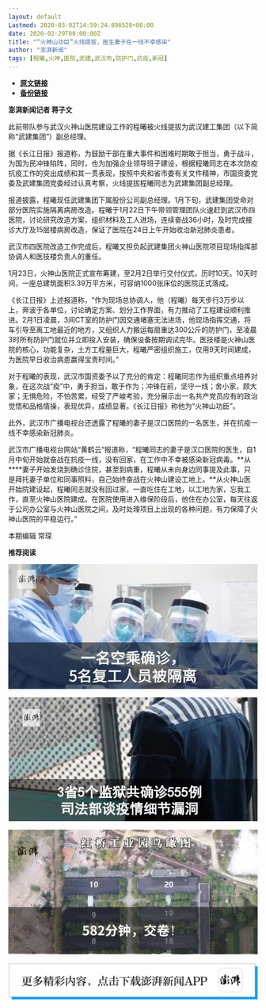 ```yaml
---
layout: default
Lastmod: 2020-03-02T14:59:24.896528+00:00
date: 2020-02-29T00:00:00Z
title: "“火神山功臣”火线提拔，医生妻子在一线不幸感染"
author: "澎湃新闻"
tags: [程曦,火神,医院,武建,武汉市,防护门,抗疫,新冠]
---
```


* [**原文链接**](https://mp.weixin.qq.com/s/zhoqdpjSKeUTKC6CmHxT-A)
* [**备份链接**](http://archive.today/5ebkR)


**澎湃新闻记者 蒋子文**

  

此前带队参与武汉火神山医院建设工作的程曦被火线提拔为武汉建工集团（以下简称“武建集团”）副总经理。

  
据《长江日报》报道称，为鼓励干部在重大事件和困难时期敢于担当，勇于战斗，为国为民冲锋陷阵，同时，也为加强企业领导班子建设，根据程曦同志在本次防疫抗疫工作的突出成绩和其一贯表现，按照中央和省市委有关文件精神，市国资委党委及武建集团党委经过认真考察，火线提拔程曦同志为武建集团副总经理。

  
报道披露，程曦现任武建集团下属股份公司副总经理。1月下旬，武建集团受命对部分医院实施隔离病房改造。程曦于1月22日下午带领管理团队火速赶到武汉市四医院，讨论研究改造方案，组织材料及工人进场，连续奋战36小时，及时完成接诊大厅及15层楼病房改造，保证了医院在24日上午开始收治新冠肺炎患者。

  
武汉市四医院改造工作完成后，程曦又担负起武建集团火神山医院项目现场指挥部协调人和医技楼负责人的重任。

  
1月23日，火神山医院正式宣布筹建，至2月2日举行交付仪式，历时10天。10天时间，一座总建筑面积3.39万平方米，可容纳1000张床位的医院正式落成。

  
《长江日报》上述报道称，“作为现场总协调人，他（程曦）每天步行3万步以上，奔波于各单位，讨论确定方案、划分工作界面，有力推动了工程建设顺利推进。2月1日凌晨，3间CT室的防护门因交通堵塞无法进场，他现场指挥交通，将车引导至离工地最近的地方，又组织人力搬运每扇重达300公斤的防护门，至凌晨3时所有防护门就位并立即投入安装，确保设备按期调试完毕。医技楼是火神山医院的核心，功能复杂，土方工程量巨大，程曦严密组织施工，仅用9天时间建成，为医院早日收治病患赢得宝贵时间。”

  
对于程曦的表现，武汉市国资委予以了充分的肯定：程曦同志作为组织重点培养对象，在这次战“疫”中，勇于担当，敢于作为；冲锋在前，坚守一线；舍小家，顾大家；无惧危险，不怕苦累，经受了严峻考验，充分展示出一名共产党员应有的政治觉悟和品格情操，表现优异，成绩显著。《长江日报》称他为“火神山功臣”。

  
此外，武汉市广播电视台还透露了程曦的妻子是汉口医院的一名医生，并在抗疫一线不幸感染新冠肺炎。

  
武汉市广播电视台网站“黄鹤云”报道称，“程曦同志的妻子是汉口医院的医生，自1月中旬开始就奋战在抗疫一线，没有回家，在工作中不幸被感染新冠病毒。**从****妻子开始发烧到确诊住院，甚至到病重，程曦从未向身边同事提及此事，只是拜托妻子单位和同事照料，自己始终奋战在火神山建设工地上。**从火神山医开始院建设起，程曦同志就没有回过家，一直吃住在工地，以工地为家，忘我工作，直至火神山医院建成。在医院使用进入维保阶段后，他住在办公室，每天往返于公司办公室与火神山医院之间，及时处理项目上出现的各种问题，有力保障了火神山医院的平稳运行。”

  

  

本期编辑 常琛  

  

**推荐阅读**

  

[![](/images/post/e8ccacbffdf511cddd49c428ad6e5ab3.jpg)](http://mp.weixin.qq.com/s?__biz=MjM5MzI5NTU3MQ==&mid=2651593389&idx=1&sn=4fc474dab2b95fbbcb5f3045cab47673&chksm=bd6187118a160e07658664371f334ae2f6d5244db0df811e2f62c821af19413ce0b44870cba5&scene=21#wechat_redirect)

[![](/images/post/f1f712a41c833b925f580fc6afb6134e.jpg)](http://mp.weixin.qq.com/s?__biz=MjM5MzI5NTU3MQ==&mid=2651592190&idx=1&sn=1c71ea092657d170ce72634620c5075e&chksm=bd6188428a160154df3260c291a14142a49847bdfdfdbd7d54f39d69d080fcb8db503724ac4a&scene=21#wechat_redirect)

[![](/images/post/0f946a6acf34edfdf665414ae255c945.jpg)](http://mp.weixin.qq.com/s?__biz=MjM5MzI5NTU3MQ==&mid=2651585255&idx=2&sn=136f3ef9f9abdd1ab722689f35b2ea21&chksm=bd66675b8a11ee4ddd602c3691afebbf451bc20f23f829a7b50fba13a055eaa003bbd313dd04&scene=21#wechat_redirect)

[![](/images/post/faa036129172f4ba4cb775ad946d1eff.jpg)](https://a.app.qq.com/o/simple.jsp?pkgname=com.wondertek.paper)

